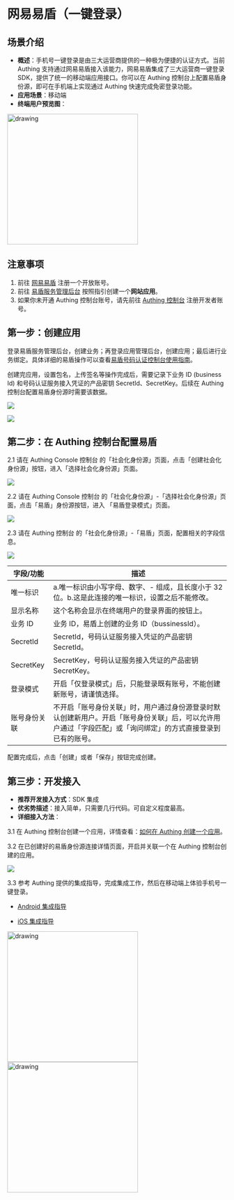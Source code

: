 # 网易易盾（一键登录）

<LastUpdated/>

## 场景介绍

- **概述**：手机号一键登录是由三大运营商提供的一种极为便捷的认证方式。当前 Authing 支持通过网易易盾接入该能力，网易易盾集成了三大运营商一键登录 SDK，提供了统一的移动端应用接口。你可以在 Authing 控制台上配置易盾身份源，即可在手机端上实现通过 Authing 快速完成免密登录功能。
- **应用场景**：移动端
- **终端用户预览图**：

<img src='./images/01loginpage.png' alt="drawing" width="300" />



## 注意事项

1. 前往 [网易易盾](https://dun.163.com/dashboard?v=0116&locale=zh-CN#/login/?referrer=%2F) 注册一个开放账号。
2. 前往 [易盾服务管理后台](https://dun.163.com/dashboard#/m/verification/index) 按照指引创建一个**网站应用**。
3. 如果你未开通 Authing 控制台账号，请先前往 [Authing 控制台](https://authing.cn/) 注册开发者账号。

## 第一步：创建应用

登录易盾服务管理后台，创建业务；再登录应用管理后台，创建应用；最后进行业务绑定。具体详细的易盾操作可以查看[易盾号码认证控制台使用指南](https://support.dun.163.com/documents/287305921855672320?docId=424413790996844544)。



创建完应用，设置包名，上传签名等操作完成后，需要记录下业务 ID (business Id) 和号码认证服务接入凭证的产品密钥 SecretId、SecretKey。后续在 Authing 控制台配置易盾身份源时需要该数据。

![](./images/yd_bizid.png)

![](./images/yd_secret.png)

## 第二步：在 Authing 控制台配置易盾

2.1 请在 Authing Console 控制台 的「社会化身份源」页面，点击「创建社会化身份源」按钮，进入「选择社会化身份源」页面。

![](./images/06addSocial.png)

2.2 请在 Authing Console 控制台 的「社会化身份源」-「选择社会化身份源」页面，点击「易盾」身份源按钮，进入 「易盾登录模式」页面。

![](./images/07chooseyidun.png)

2.3 请在 Authing  控制台 的「社会化身份源」-「易盾」页面，配置相关的字段信息。

![](./images/08inputconfig.png)

| 字段/功能    | 描述                                                         |
| ------------ | ------------------------------------------------------------ |
| 唯一标识     | a.唯一标识由小写字母、数字、- 组成，且长度小于 32 位。b.这是此连接的唯一标识，设置之后不能修改。 |
| 显示名称     | 这个名称会显示在终端用户的登录界面的按钮上。                 |
| 业务 ID      | 业务 ID，易盾上创建的业务 ID（bussinessId）。                |
| SecretId     | SecretId，号码认证服务接入凭证的产品密钥 SecretId。          |
| SecretKey    | SecretKey，号码认证服务接入凭证的产品密钥 SecretKey。        |
| 登录模式     | 开启「仅登录模式」后，只能登录既有账号，不能创建新账号，请谨慎选择。 |
| 账号身份关联 | 不开启「账号身份关联」时，用户通过身份源登录时默认创建新用户。开启「账号身份关联」后，可以允许用户通过「字段匹配」或「询问绑定」的方式直接登录到已有的账号。 |

配置完成后，点击「创建」或者「保存」按钮完成创建。

## 第三步：开发接入

- **推荐开发接入方式**：SDK 集成
- **优劣势描述**：接入简单，只需要几行代码。可自定义程度最高。
- **详细接入方法**：

3.1 在 Authing 控制台创建一个应用，详情查看：[如何在 Authing 创建一个应用](/guides/app-new/create-app/create-app.md)。

3.2 在已创建好的易盾身份源连接详情页面，开启并关联一个在 Authing 控制台创建的应用。

![](./images/09openapp.png)

3.3 参考 Authing 提供的集成指导，完成集成工作，然后在移动端上体验手机号一键登录。

- [Android 集成指导](https://github.com/Authing/guard-android/blob/master/doc/topics/oneauth.md)

- [iOS 集成指导](https://github.com/Authing/guard-ios/blob/main/doc/topics/oneauth.md)

<img src='./images/01loginpage.png' alt="drawing" width="300" />

<img src='./images/loginsuccess.jpg' alt="drawing" width="300" />
